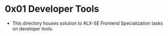 # 0x01 Developer Tools

- This directory houses solution to ALX-SE Frontend Specialization tasks on developer tools.
